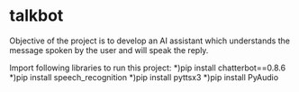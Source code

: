 # talkbot
Objective of the project is to develop an AI assistant which understands the message spoken by the user and will speak the reply.


Import following libraries to run this project:
*)pip install chatterbot==0.8.6
*)pip install speech_recognition
*)pip install pyttsx3
*)pip install PyAudio
